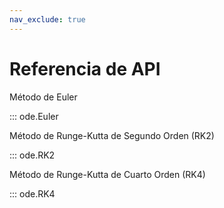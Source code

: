 ```yaml
---
nav_exclude: true
---
```


# Referencia de API

 Método de Euler 

::: ode.Euler




 Método de Runge-Kutta de Segundo Orden (RK2) 

::: ode.RK2

 Método de Runge-Kutta de Cuarto Orden (RK4) 

::: ode.RK4 
